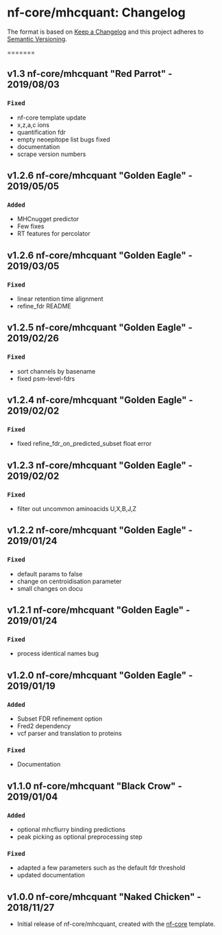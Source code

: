 # nf-core/mhcquant: Changelog

The format is based on [Keep a Changelog](http://keepachangelog.com/en/1.0.0/)
and this project adheres to [Semantic Versioning](http://semver.org/spec/v2.0.0.html).

=======
## v1.3 nf-core/mhcquant "Red Parrot" - 2019/08/03

### `Fixed`
- nf-core template update
- x,z,a,c ions
- quantification fdr
- empty neoepitope list bugs fixed
- documentation
- scrape version numbers

## v1.2.6 nf-core/mhcquant "Golden Eagle" - 2019/05/05

### `Added`
- MHCnugget predictor
- Few fixes
- RT features for percolator

## v1.2.6 nf-core/mhcquant "Golden Eagle" - 2019/03/05

### `Fixed`
- linear retention time alignment
- refine_fdr README

## v1.2.5 nf-core/mhcquant "Golden Eagle" - 2019/02/26

### `Fixed`
- sort channels by basename
- fixed psm-level-fdrs

## v1.2.4 nf-core/mhcquant "Golden Eagle" - 2019/02/02

### `Fixed`
- fixed refine_fdr_on_predicted_subset float error

## v1.2.3 nf-core/mhcquant "Golden Eagle" - 2019/02/02

### `Fixed`
- filter out uncommon aminoacids U,X,B,J,Z

## v1.2.2 nf-core/mhcquant "Golden Eagle" - 2019/01/24

### `Fixed`
- default params to false
- change on centroidisation parameter
- small changes on docu

## v1.2.1 nf-core/mhcquant "Golden Eagle" - 2019/01/24

### `Fixed`
- process identical names bug

## v1.2.0 nf-core/mhcquant "Golden Eagle" - 2019/01/19

### `Added`
- Subset FDR refinement option
- Fred2 dependency
- vcf parser and translation to proteins

### `Fixed`
- Documentation

## v1.1.0 nf-core/mhcquant "Black Crow" - 2019/01/04

### `Added`
- optional mhcflurry binding predictions
- peak picking as optional preprocessing step

### `Fixed`
- adapted a few parameters such as the default fdr threshold
- updated documentation

## v1.0.0 nf-core/mhcquant "Naked Chicken" - 2018/11/27
- Initial release of nf-core/mhcquant, created with the [nf-core](http://nf-co.re/) template.
